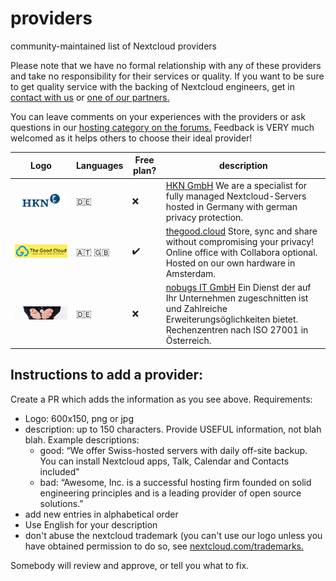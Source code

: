 # providers
community-maintained list of Nextcloud providers

Please note that we have no formal relationship with any of these providers and take no responsibility for their services or quality. If you want to be sure to get quality service with the backing of Nextcloud engineers, get in [contact with us](https://nextcloud.com/enterprise/buy) or [one of our partners.](https://nextcloud.com/partners)

You can leave comments on your experiences with the providers or ask questions in our [hosting category on the forums.](https://help.nextcloud.com/c/hosting) Feedback is VERY much welcomed as it helps others to choose their ideal provider!

| Logo          | Languages     | Free plan? | description   |
| ------------- | ------------- | -- |------------- |
| ![](https://github.com/nextcloud/providers/raw/master/logos/hkn.jpg) | :de: | ❌ | [HKN GmbH](https://www.hkn.de/nextcloud-server.php) We are a specialist for fully managed Nextcloud-Servers hosted in Germany with german privacy protection. |
|  ![](https://raw.githubusercontent.com/nextcloud/providers/master/logos/thegoodcloud.png) | 🇦🇹 :uk: | ✔️ | [thegood.cloud](https://thegood.cloud) Store, sync and share without compromising your privacy! Online office with Collabora optional. Hosted on our own hardware in Amsterdam. |
| ![](https://github.com/nextcloud/providers/raw/master/logos/nobugs.png) | :de: | ❌ |  [nobugs IT GmbH](https://www.nobugs.gmbh/at/Service_NCS.html) Ein Dienst der auf Ihr Unternehmen zugeschnitten ist und Zahlreiche Erweiterungsöglichkeiten bietet. Rechenzentren nach ISO 27001 in Österreich. |

## Instructions to add a provider:
Create a PR which adds the information as you see above. Requirements:
* Logo: 600x150, png or jpg
* description: up to 150 characters. Provide USEFUL information, not blah blah. Example descriptions:
    * good: “We offer Swiss-hosted servers with daily off-site backup. You can install Nextcloud apps, Talk, Calendar and Contacts included"
    * bad: “Awesome, Inc. is a successful hosting firm founded on solid engineering principles and is a leading provider of open source solutions.”
* add new entries in alphabetical order
* Use English for your description
* don't abuse the nextcloud trademark (you can't use our logo unless you have obtained permission to do so, see [nextcloud.com/trademarks.](nextcloud.com/trademarks)

Somebody will review and approve, or tell you what to fix.
